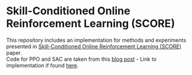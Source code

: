 # Skill-Conditioned Online Reinforcement Learning (SCORE)
This repository includes an implementation for methods and experiments presented in [Skill-Conditioned Online Reinforcement Learning (SCORE)](https://drive.google.com/drive/folders/1bySjcyK0RVUk6-x3EyOCm6uY1XWPH-vj) paper. <br>
Code for PPO and SAC are taken from this [blog post](https://iclr-blog-track.github.io/2022/03/25/ppo-implementation-details/) - Link to implementation if found [here](https://github.com/vwxyzjn/ppo-implementation-details/blob/main/ppo_continuous_action.py). <br>

